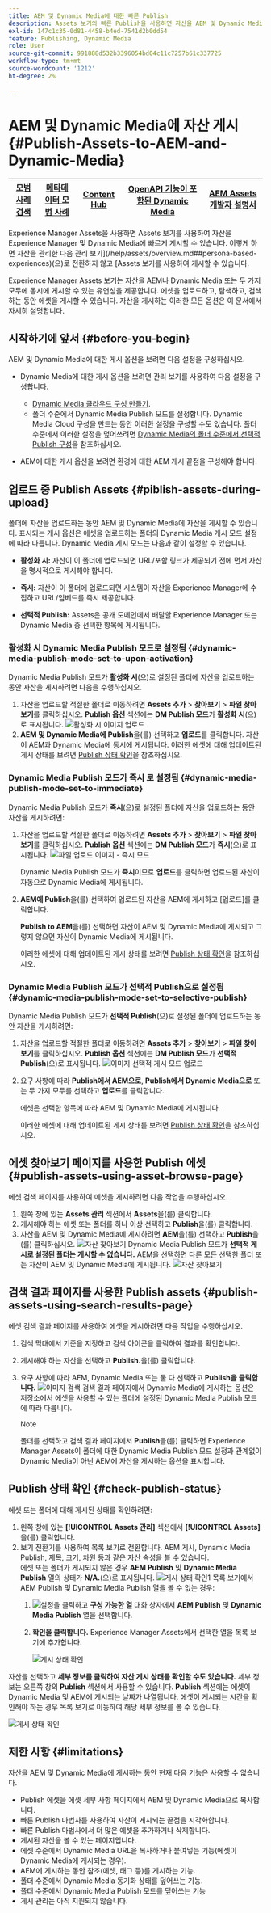 ```yaml
---
title: AEM 및 Dynamic Media에 대한 빠른 Publish
description: Assets 보기의 빠른 Publish을 사용하면 자산을 AEM 및 Dynamic Media에 동시에 또는 별도로 게시할 수 있습니다. 에셋 및 폴더를 선택하고 Dynamic Media 또는 AEM에 게시하도록 선택할 수 있습니다.
exl-id: 147c1c35-0d81-4458-b4ed-7541d2b0dd54
feature: Publishing, Dynamic Media
role: User
source-git-commit: 991888d532b3396054bd04c11c7257b61c337725
workflow-type: tm+mt
source-wordcount: '1212'
ht-degree: 2%

---
```


# AEM 및 Dynamic Media에 자산 게시{#Publish-Assets-to-AEM-and-Dynamic-Media}

| [모범 사례 검색](/help/assets/search-best-practices.md) | [메타데이터 모범 사례](/help/assets/metadata-best-practices.md) | [Content Hub](/help/assets/product-overview.md) | [OpenAPI 기능이 포함된 Dynamic Media](/help/assets/dynamic-media-open-apis-overview.md) | [AEM Assets 개발자 설명서](https://developer.adobe.com/experience-cloud/experience-manager-apis/) |
| ------------- | --------------------------- |---------|----|-----|

Experience Manager Assets을 사용하면 Assets 보기를 사용하여 자산을 Experience Manager 및 Dynamic Media에 빠르게 게시할 수 있습니다. 이렇게 하면 자산을 관리한 다음 관리 보기](/help/assets/overview.md##persona-based-experiences)(으)로 전환하지 않고 [Assets 보기를 사용하여 게시할 수 있습니다.

Experience Manager Assets 보기는 자산을 AEM나 Dynamic Media 또는 두 가지 모두에 동시에 게시할 수 있는 유연성을 제공합니다. 에셋을 업로드하고, 탐색하고, 검색하는 동안 에셋을 게시할 수 있습니다. 자산을 게시하는 이러한 모든 옵션은 이 문서에서 자세히 설명합니다.

## 시작하기에 앞서 {#before-you-begin}

AEM 및 Dynamic Media에 대한 게시 옵션을 보려면 다음 설정을 구성하십시오.

* Dynamic Media에 대한 게시 옵션을 보려면 관리 보기를 사용하여 다음 설정을 구성합니다.

   * [Dynamic Media 클라우드 구성 만들기](/help/assets/dynamic-media/config-dm.md#configuring-dynamic-media-cloud-services).
   * 폴더 수준에서 Dynamic Media Publish 모드를 설정합니다. Dynamic Media Cloud 구성을 만드는 동안 이러한 설정을 구성할 수도 있습니다. 폴더 수준에서 이러한 설정을 덮어쓰려면 [Dynamic Media의 폴더 수준에서 선택적 Publish 구성](/help/assets/dynamic-media/selective-publishing.md)을 참조하십시오.

* AEM에 대한 게시 옵션을 보려면 환경에 대한 AEM 게시 끝점을 구성해야 합니다.

## 업로드 중 Publish Assets {#piblish-assets-during-upload}

폴더에 자산을 업로드하는 동안 AEM 및 Dynamic Media에 자산을 게시할 수 있습니다. 표시되는 게시 옵션은 에셋을 업로드하는 폴더의 Dynamic Media 게시 모드 설정에 따라 다릅니다. Dynamic Media 게시 모드는 다음과 같이 설정할 수 있습니다.

* **활성화 시:** 자산이 이 폴더에 업로드되면 URL/포함 링크가 제공되기 전에 먼저 자산을 명시적으로 게시해야 합니다.

* **즉시:** 자산이 이 폴더에 업로드되면 시스템이 자산을 Experience Manager에 수집하고 URL/임베드를 즉시 제공합니다.
* **선택적 Publish:** Assets은 공개 도메인에서 배달할 Experience Manager 또는 Dynamic Media 중 선택한 항목에 게시됩니다.

### 활성화 시 Dynamic Media Publish 모드로 설정됨 {#dynamic-media-publish-mode-set-to-upon-activation}

Dynamic Media Publish 모드가 **활성화 시**(으)로 설정된 폴더에 자산을 업로드하는 동안 자산을 게시하려면 다음을 수행하십시오.

1. 자산을 업로드할 적절한 폴더로 이동하려면 **Assets 추가** > **찾아보기** > **파일 찾아보기**&#x200B;를 클릭하십시오. **Publish 옵션** 섹션에는 **DM Publish 모드**&#x200B;가 **활성화 시**(으)로 표시됩니다.
   ![활성화 시 이미지 업로드](/help/assets/assets/upload-uactivation.svg)
2. **AEM 및 Dynamic Media에 Publish**&#x200B;을(를) 선택하고 **업로드**&#x200B;를 클릭합니다. 자산이 AEM과 Dynamic Media에 동시에 게시됩니다. 이러한 에셋에 대해 업데이트된 게시 상태를 보려면 [Publish 상태 확인](#check-publish-status)을 참조하십시오.

### Dynamic Media Publish 모드가 즉시 로 설정됨 {#dynamic-media-publish-mode-set-to-immediate}

Dynamic Media Publish 모드가 **즉시**(으)로 설정된 폴더에 자산을 업로드하는 동안 자산을 게시하려면:

1. 자산을 업로드할 적절한 폴더로 이동하려면 **Assets 추가** > **찾아보기** > **파일 찾아보기**&#x200B;를 클릭하십시오. **Publish 옵션** 섹션에는 **DM Publish 모드**&#x200B;가 **즉시**(으)로 표시됩니다.
   ![파일 업로드 이미지 - 즉시 모드](/help/assets/assets/resized-image-pdf-svg-new.svg)


   Dynamic Media Publish 모드가 **즉시**&#x200B;이므로 **업로드**&#x200B;를 클릭하면 업로드된 자산이 자동으로 Dynamic Media에 게시됩니다.

2. **AEM에 Publish**&#x200B;을(를) 선택하여 업로드된 자산을 AEM에 게시하고 [업로드]를 클릭합니다.

   **Publish to AEM**&#x200B;을(를) 선택하면 자산이 AEM 및 Dynamic Media에 게시되고 그렇지 않으면 자산이 Dynamic Media에 게시됩니다.

   이러한 에셋에 대해 업데이트된 게시 상태를 보려면 [Publish 상태 확인](#check-publish-status)을 참조하십시오.

### Dynamic Media Publish 모드가 선택적 Publish으로 설정됨 {#dynamic-media-publish-mode-set-to-selective-publish}

Dynamic Media Publish 모드가 **선택적 Publish**(으)로 설정된 폴더에 업로드하는 동안 자산을 게시하려면:

1. 자산을 업로드할 적절한 폴더로 이동하려면 **Assets 추가** > **찾아보기** > **파일 찾아보기**&#x200B;를 클릭하십시오. **Publish 옵션** 섹션에는 **DM Publish 모드**&#x200B;가 **선택적 Publish**(으)로 표시됩니다.
   ![이미지 선택적 게시 모드 업로드](/help/assets/assets/upload-selective.svg)

2. 요구 사항에 따라 **Publish에서 AEM으로**, **Publish에서 Dynamic Media으로** 또는 두 가지 모두를 선택하고 **업로드**&#x200B;를 클릭합니다.

   에셋은 선택한 항목에 따라 AEM 및 Dynamic Media에 게시됩니다.

   이러한 에셋에 대해 업데이트된 게시 상태를 보려면 [Publish 상태 확인](#check-publish-status)을 참조하십시오.

## 에셋 찾아보기 페이지를 사용한 Publish 에셋 {#publish-assets-using-asset-browse-page}

에셋 검색 페이지를 사용하여 에셋을 게시하려면 다음 작업을 수행하십시오.

1. 왼쪽 창에 있는 **Assets 관리** 섹션에서 **Assets**&#x200B;을(를) 클릭합니다.
2. 게시해야 하는 에셋 또는 폴더를 하나 이상 선택하고 **Publish**&#x200B;을(를) 클릭합니다.
3. 자산을 AEM 및 Dynamic Media에 게시하려면 **AEM**&#x200B;을(를) 선택하고 **Publish**을(를) 클릭하십시오.
   ![자산 찾아보기](/help/assets/assets/browse-uactivation-immediate.svg)
Dynamic Media Publish 모드가 **선택적 게시로 설정된 폴더는 게시할 수 없습니다.** AEM을 선택하면 다른 모든 선택한 폴더 또는 자산이 AEM 및 Dynamic Media에 게시됩니다.
   ![자산 찾아보기](/help/assets/assets/browse-selective123.svg)

## 검색 결과 페이지를 사용한 Publish assets {#publish-assets-using-search-results-page}

에셋 검색 결과 페이지를 사용하여 에셋을 게시하려면 다음 작업을 수행하십시오.

1. 검색 막대에서 기준을 지정하고 검색 아이콘을 클릭하여 결과를 확인합니다.
2. 게시해야 하는 자산을 선택하고 **Publish.**&#x200B;을(를) 클릭합니다.
3. 요구 사항에 따라 AEM, Dynamic Media 또는 둘 다 선택하고 **Publish을 클릭합니다.**
   ![이미지 검색](/help/assets/assets/search-mode.svg)
검색 결과 페이지에서 Dynamic Media에 게시하는 옵션은 저장소에서 에셋을 사용할 수 있는 폴더에 설정된 Dynamic Media Publish 모드에 따라 다릅니다.

   >[!NOTE]
   >
   >폴더를 선택하고 검색 결과 페이지에서 **Publish**&#x200B;을(를) 클릭하면 Experience Manager Assets이 폴더에 대한 Dynamic Media Publish 모드 설정과 관계없이 Dynamic Media이 아닌 AEM에 자산을 게시하는 옵션을 표시합니다.

## Publish 상태 확인 {#check-publish-status}

에셋 또는 폴더에 대해 게시된 상태를 확인하려면:

1. 왼쪽 창에 있는 **[!UICONTROL Assets 관리]** 섹션에서 **[!UICONTROL Assets]**&#x200B;을(를) 클릭합니다.
2. 보기 전환기를 사용하여 목록 보기로 전환합니다. AEM 게시, Dynamic Media Publish, 제목, 크기, 차원 등과 같은 자산 속성을 볼 수 있습니다.\
   에셋 또는 폴더가 게시되지 않은 경우 **AEM Publish** 및 **Dynamic Media Publish** 열의 상태가 **N/A.**(으)로 표시됩니다.
   ![게시 상태 확인1](/help/assets/assets/check-publish-status1.png)
목록 보기에서 AEM Publish 및 Dynamic Media Publish 열을 볼 수 없는 경우:
   1. ![설정](/help/assets/assets/settings-icon.svg)을 클릭하고 **구성 가능한 열** 대화 상자에서 **AEM Publish** 및 **Dynamic Media Publish** 열을 선택합니다.
   2. **확인을 클릭합니다.** Experience Manager Assets에서 선택한 열을 목록 보기에 추가합니다.

      ![게시 상태 확인](/help/assets/assets/check-publish-status2.png)

자산을 선택하고 **세부 정보를 클릭하여 자산 게시 상태를 확인할 수도 있습니다.** 세부 정보는 오른쪽 창의 **Publish** 섹션에서 사용할 수 있습니다. **Publish** 섹션에는 에셋이 Dynamic Media 및 AEM에 게시되는 날짜가 나열됩니다. 에셋이 게시되는 시간을 확인해야 하는 경우 목록 보기로 이동하여 해당 세부 정보를 볼 수 있습니다.

![게시 상태 확인](/help/assets/assets/check-publish-status3.png)

## 제한 사항 {#limitations}

자산을 AEM 및 Dynamic Media에 게시하는 동안 현재 다음 기능은 사용할 수 없습니다.

* Publish 에셋을 에셋 세부 사항 페이지에서 AEM 및 Dynamic Media으로 복사합니다.
* 빠른 Publish 마법사를 사용하여 자산이 게시되는 끝점을 시각화합니다.
* 빠른 Publish 마법사에서 더 많은 에셋을 추가하거나 삭제합니다.
* 게시된 자산을 볼 수 있는 페이지입니다.
* 에셋 수준에서 Dynamic Media URL을 복사하거나 붙여넣는 기능(에셋이 Dynamic Media에 게시되는 경우).
* AEM에 게시하는 동안 참조(에셋, 태그 등)를 게시하는 기능.
* 폴더 수준에서 Dynamic Media 동기화 상태를 덮어쓰는 기능.
* 폴더 수준에서 Dynamic Media Publish 모드를 덮어쓰는 기능
* 게시 관리는 아직 지원되지 않습니다.
